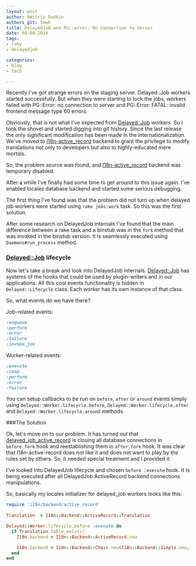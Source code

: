 ```yaml
---
layout: post
author: Dmitriy Dudkin
authors_git: tmwh
title: DelayedJob and PG::error: No Connection to Server
date: 08-08-2014
tags:
- ruby
- delayedjob

categories:
- blog
- tech

---
```


Recently I've got strange errors on the staging server. Delayed::Job workers started successfully. But when they were starting to lock the jobs, workers failed with PG::Error: no connection to server and  PG::Error: FATAL: invalid frontend message type 60 errors. 

<!--cut-->

Obviously, that is not what I've expected from [Delayed::Job] workers. So I took the shovel and started digging into git history. Since the last release the only significant modification has been made in the internationalization. We've moved to [I18n-active_record] backend to grant the privilege to modify translations not only to developers but also to highly-educated mere mortals.

So, the problem source was found, and [I18n-active_record] backend was temporary disabled.

After a while I've finally had some time to get around to  this issue again. I've enabled locales database backend and started some serious debugging.

The first thing I've found was that the problem did not turn up when delayed job workers were started using `rake jobs:work` task. So this was the first solution.

After some research on DelayedJob internals I've found that the main difference between a rake task and a binstub was in the `fork` method that was invoked in the binstub version. It is seamlessly executed using `Daemons#run_process` method.

### [Delayed::Job] lifecycle

Now let's take a break and look into DelayedJob internals. [Delayed::Job] has systems of the hooks that could be used by plugin-writers and in our applications. All this cool events functionality is hidden in `Delayed::Lifecycle` class. Each worker has its own instance of that class.

So, what events do we have there?

Job-related events:

```ruby
:enqueue
:perform
:error
:failure
:invoke_job
```

Worker-related events:

```ruby
:execute
:loop
:perform
:error
:failure
```

You can setup callbacks to be run on `before`, `after` or `around` events simply using `Delayed::Worker.lifecycle.before`, `Delayed::Worker.lifecycle.after` and `Delayed::Worker.lifecycle.around` methods.

###The Solution

Ok, let's move on to our problem. It has turned out that [delayed_job_active_record] is closing all database connections in `before_fork` hook and reestablishing them in `after_fork` hook. It was clear that I18n-active-record does not like it and does not want to play by the rules set by others. So, it needed special treatment and I provided it.

I've looked into DelayedJob lifecycle and chosen `before :execute` hook. It is being executed after all DelayedJob ActiveRecord backend connections manipulations.

So, basically my locales initializer for delayed_job workers looks like this:

```ruby
require 'i18n/backend/active_record'
  
Translation  = I18n::Backend::ActiveRecord::Translation

Delayed::Worker.lifecycle.before :execute do
  if Translation.table_exists?
    I18n.backend = I18n::Backend::ActiveRecord.new

    I18n.backend = I18n::Backend::Chain.new(I18n::Backend::Simple.new, I18n.backend)
  end
end
```

[Delayed::Job]:https://github.com/collectiveidea/delayed_job
[I18n-active_record]:https://github.com/svenfuchs/i18n-active_record
[delayed_job_active_record]:https://github.com/collectiveidea/delayed_job_active_record
